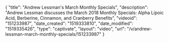 {
    "title": "Andrew Lessman's March Monthly Specials",
    "description": "Andrew Lessman discusses the March 2018 Monthly Specials: Alpha Lipoic Acid, Berberine, Cinnamon, and Cranberry Benefits",
    "videoid": "151233987",
    "date_created": "1519333810",
    "date_modified": "1519335426",
    "type": "captivate",
    "layout": "video",
    "url": "\/v\/andrew-lessman-march-monthly-specials\/151233987"
}